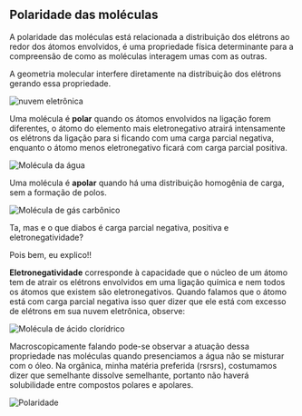 ## Polaridade das moléculas

A polaridade das moléculas está relacionada a distribuição dos elétrons ao redor dos átomos envolvidos, é uma propriedade física determinante para a compreensão de como as moléculas interagem umas com as outras. 

A geometria molecular interfere diretamente na distribuição dos elétrons gerando essa propriedade.



![nuvem eletrônica](http://brasilescola.uol.com.br/upload/conteudo/images/da5d624663cc698d895b72d8addeb4ab.jpg)



Uma molécula é **polar** quando os átomos envolvidos na ligação forem diferentes, o átomo do elemento mais eletronegativo atrairá intensamente os elétrons da ligação para si ficando com uma carga parcial negativa, enquanto o átomo menos eletronegativo ficará com carga parcial positiva.



![Molécula da água](http://4.bp.blogspot.com/_ywEBtkY-0vo/TIP35vZEQiI/AAAAAAAAABE/t4EI9b12FU8/s1600/agua.png)



Uma molécula é **apolar** quando há uma distribuição homogênia de carga, sem a formação de polos. 


![Molécula de gás carbônico](http://webeduc.mec.gov.br/portaldoprofessor/quimica/cd1/conteudo/aulas/12_aula/imagens/aula_04_setembro_09_021.jpg)


Ta, mas e o que diabos é carga parcial negativa, positiva e eletronegatividade? 

Pois bem, eu explico!! 

**Eletronegatividade** corresponde à capacidade que o núcleo de um átomo tem de atrair os elétrons envolvidos em uma ligação química e nem todos os átomos que existem são eletronegativos. Quando falamos que o átomo está com carga parcial negativa isso quer dizer que ele está com excesso de elétrons em sua nuvem eletrônica, observe:


![Molécula de ácido clorídrico](http://mundoeducacao.bol.uol.com.br/upload/conteudo/hcl.jpg)


Macroscopicamente falando pode-se observar a atuação dessa propriedade nas moléculas quando presenciamos a água não se misturar com o óleo. Na orgânica, minha matéria preferida (rsrsrs), costumamos dizer que semelhante dissolve semelhante, portanto não haverá solubilidade entre compostos polares e apolares. 


![Polaridade](http://files.triplex.webnode.pt/200010451-7ec9380bd2/1209.png)
